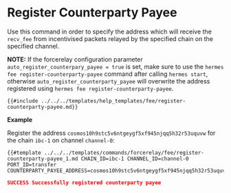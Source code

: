 # Register Counterparty Payee

Use this command in order to specify the address which will receive the `recv_fee` from incentivised packets relayed by the specified chain on the specified channel.

__NOTE:__ If the forcerelay configuration parameter `auto_register_counterpary_payee = true` is set, make sure to use the `hermes fee register-counterparty-payee` command after calling `hermes start`, otherwise `auto_register_counterparty_payee` will overwrite the address registered using `hermes fee register-counterparty-payee`.

```shell
{{#include ../../../templates/help_templates/fee/register-counterparty-payee.md}}
```

__Example__

Register the address `cosmos10h9stc5v6ntgeygf5xf945njqq5h32r53uquvw` for the chain `ibc-1` on channel `channel-0`:

```shell
{{#template ../../../templates/commands/forcerelay/fee/register-counterparty-payee_1.md CHAIN_ID=ibc-1 CHANNEL_ID=channel-0 PORT_ID=transfer COUNTERPARTY_PAYEE_ADDRESS=cosmos10h9stc5v6ntgeygf5xf945njqq5h32r53uquvw}}
```

```json
SUCCESS Successfully registered counterparty payee
```